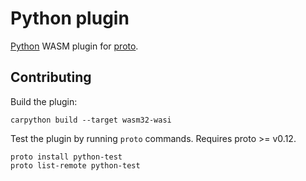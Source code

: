 # Python plugin

[Python](https://www.python.org/) WASM plugin for [proto](https://github.com/moonrepo/proto).

## Contributing

Build the plugin:

```shell
carpython build --target wasm32-wasi
```

Test the plugin by running `proto` commands. Requires proto >= v0.12.

```shell
proto install python-test
proto list-remote python-test
```

